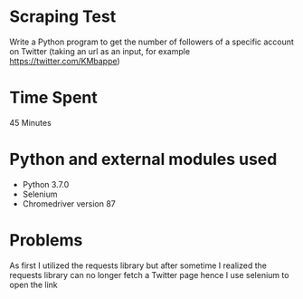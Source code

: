 # Scraping Test

Write a Python program to get the number of followers of a specific account on Twitter (taking an url as an input, for example https://twitter.com/KMbappe)

# Time Spent

45 Minutes

# Python and external modules used

- Python 3.7.0
- Selenium
- Chromedriver version 87

# Problems

As first I utilized the requests library but after sometime I realized the requests library can no longer fetch a Twitter page
hence I use selenium to open the link
